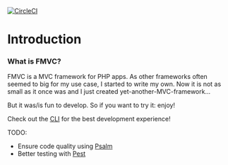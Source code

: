 [![CircleCI](https://circleci.com/gh/Funcke/fmvc/tree/master.svg?style=svg)](https://circleci.com/gh/Funcke/fmvc/tree/master)
# Introduction

### What is FMVC?

FMVC is a MVC framework for PHP apps. As other frameworks often seemed to big for my use case, I started to write my own. Now it is not as small as it once was and I just created yet-another-MVC-framework...

But it was/is fun to develop. So if you want to try it: enjoy!

Check out the [CLI](https://github.com/Funcke/fmvc-cli) for the best development experience!

TODO:
* Ensure code quality using [Psalm](https://psalm.dev/docs/annotating_code/typing_in_psalm/)
* Better testing with [Pest](https://pestphp.com/)
